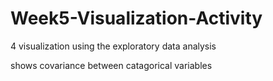 # Week5-Visualization-Activity

4 visualization using the exploratory data analysis

shows covariance between catagorical variables
